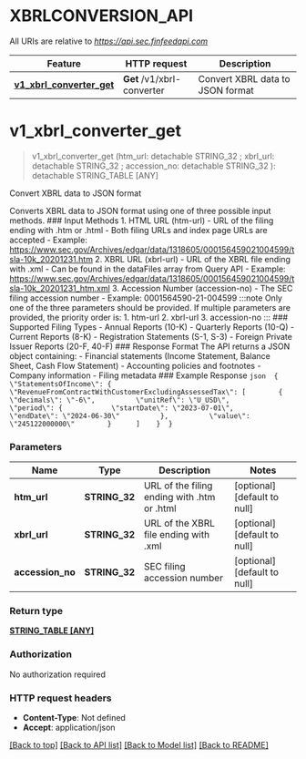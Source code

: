 # XBRLCONVERSION_API

All URIs are relative to *https://api.sec.finfeedapi.com*

Feature | HTTP request | Description
------------- | ------------- | -------------
[**v1_xbrl_converter_get**](XBRLCONVERSION_API.md#v1_xbrl_converter_get) | **Get** /v1/xbrl-converter | Convert XBRL data to JSON format


# **v1_xbrl_converter_get**
> v1_xbrl_converter_get (htm_url:  detachable STRING_32 ; xbrl_url:  detachable STRING_32 ; accession_no:  detachable STRING_32 ): detachable STRING_TABLE [ANY]


Convert XBRL data to JSON format

Converts XBRL data to JSON format using one of three possible input methods.    ### Input Methods    1. HTML URL (htm-url)     - URL of the filing ending with .htm or .html     - Both filing URLs and index page URLs are accepted     - Example: https://www.sec.gov/Archives/edgar/data/1318605/000156459021004599/tsla-10k_20201231.htm    2. XBRL URL (xbrl-url)     - URL of the XBRL file ending with .xml     - Can be found in the dataFiles array from Query API     - Example: https://www.sec.gov/Archives/edgar/data/1318605/000156459021004599/tsla-10k_20201231_htm.xml    3. Accession Number (accession-no)     - The SEC filing accession number     - Example: 0001564590-21-004599    :::note  Only one of the three parameters should be provided. If multiple parameters are provided, the priority order is:  1. htm-url  2. xbrl-url  3. accession-no  :::    ### Supported Filing Types    - Annual Reports (10-K)  - Quarterly Reports (10-Q)  - Current Reports (8-K)  - Registration Statements (S-1, S-3)  - Foreign Private Issuer Reports (20-F, 40-F)    ### Response Format    The API returns a JSON object containing:  - Financial statements (Income Statement, Balance Sheet, Cash Flow Statement)  - Accounting policies and footnotes  - Company information  - Filing metadata    ### Example Response  ```json  {    \"StatementsOfIncome\": {      \"RevenueFromContractWithCustomerExcludingAssessedTax\": [        {          \"decimals\": \"-6\",          \"unitRef\": \"U_USD\",          \"period\": {            \"startDate\": \"2023-07-01\",            \"endDate\": \"2024-06-30\"          },          \"value\": \"245122000000\"        }      ]    }  }  ```


### Parameters

Name | Type | Description  | Notes
------------- | ------------- | ------------- | -------------
 **htm_url** | **STRING_32**| URL of the filing ending with .htm or .html | [optional] [default to null]
 **xbrl_url** | **STRING_32**| URL of the XBRL file ending with .xml | [optional] [default to null]
 **accession_no** | **STRING_32**| SEC filing accession number | [optional] [default to null]

### Return type

[**STRING_TABLE [ANY]**](ANY.md)

### Authorization

No authorization required

### HTTP request headers

 - **Content-Type**: Not defined
 - **Accept**: application/json

[[Back to top]](#) [[Back to API list]](../README.md#documentation-for-api-endpoints) [[Back to Model list]](../README.md#documentation-for-models) [[Back to README]](../README.md)


